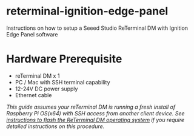 # reterminal-ignition-edge-panel
Instructions on how to setup a Seeed Studio ReTerminal DM with Ignition Edge Panel software

# Hardware Prerequisite
- reTerminal DM x 1
- PC / Mac with SSH terminal capability
- 12-24V DC power supply
- Ethernet cable

*This guide assumes your reTerminal DM is running a fresh install of Raspberry Pi OS(x64) with SSH access from another client device. See [instructions to flash the ReTerminal DM operating system](https://wiki.seeedstudio.com/reterminal-dm-flash-OS/#steps-for-flashing-raspbian-os) if you require detailed instructions on this procedure.*

